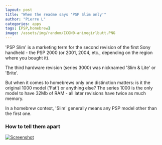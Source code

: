 ```yaml
---
layout: post
title: "When the readme says 'PSP Slim only'"
author: "Pierre L"
categories: apps
tags: [PSP,homebrew]
image: /assets/img/random/ICON0-animegirlbutt.PNG
---
```


'PSP Slim' is a marketing term for the second revision of the first Sony handheld - the PSP 2000 (or 2001, 2004, etc., depending on the region where you bought it). 

The third hardware revision (series 3000) was nicknamed 'Slim & Lite' or 'Brite'.

But when it comes to homebrews only one distinction matters: is it the original 1000 model ('Fat') or anything else? The series 1000 is the only model to have 32Mb of RAM - all later revisions have twice as much memory. 

In a homebrew context, 'Slim' generally means any PSP model other than the first one.

### How to tell them apart

[![Screenshot](https://github.com/PSP-Archive/PSP-Archive.github.io/raw/gh-pages/assets/img/random/PSP_comparison_R4.webp)](https://github.com/PSP-Archive/PSP-Archive.github.io/raw/gh-pages/assets/img/random/PSP_comparison_R4.webp)
